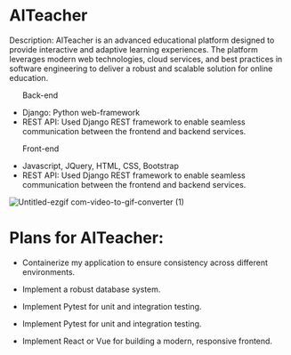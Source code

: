 # AITeacher
<p>Description: AITeacher is an advanced educational platform designed to provide interactive and adaptive learning experiences. The platform leverages modern web technologies, cloud services, and best practices in software engineering to deliver a robust and scalable solution for online education.</p>

<ul>
  <p>Back-end</p>
  <li>Django: Python web-framework</li>
  <li>REST API: Used Django REST framework to enable seamless communication between the frontend and backend services.</li>
   <p>Front-end</p>
  <li>Javascript, JQuery, HTML, CSS, Bootstrap</li>
  <li>REST API: Used Django REST framework to enable seamless communication between the frontend and backend services.</li>
</ul>

![Untitled-ezgif com-video-to-gif-converter (1)](https://github.com/user-attachments/assets/2fed81e6-ef01-4c5b-af91-2b98e8094327)
<h1>Plans for AITeacher:</h1>
<ul>
  <li>
    <p> Containerize my application to ensure consistency across different environments.
</p>
  </li>
  <li>
    <p>Implement a robust database system.
</p>
  </li>
  <li>
    <p>Implement Pytest for unit and integration testing.
</p>
  </li>
  <li>
    <p>Implement Pytest for unit and integration testing.
</p>
  </li>
  <li>
    <p> Implement React or Vue for building a modern, responsive frontend.
</p>
  </li>
</ul>
